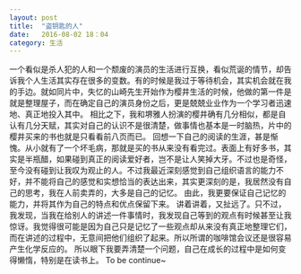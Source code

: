 ```yaml
---
layout: post
title:  "盗钥匙的人"
date:   2016-08-02 18：04			
category: 生活
---
```

一个看似是杀人犯的人和一个颓废的演员的生活进行互换，看似荒诞的情节，却告诉我个人生活其实存在很多的变数。有的时候是我过于等待机会，其实机会就在我的手边。就如同片中，失忆的山崎先生开始作为樱井生活的时候，他做的第一件是就是整理屋子，而在确定自己的演员身份之后，更是兢兢业业作为一个学习者迅速地、真正地投入其中。
相比之下，我和堺雅人扮演的樱井确有几分相似，都是自认有几分天赋，其实对自己的认识不是很清楚，做事情也基本是一时脑热，片中的樱井买来的书也就是只看看前八页而已。
回想一下自己的阅读的生涯，甚是惭愧。从小就有了一个坏毛病，那就是买的书从来没有看完过。表面上有好多书，其实是半瓶醋，如果碰到真正的阅读爱好者，岂不是让人笑掉大牙。不过也是奇怪，至今没有碰到让我叹为观止的人。不过我最近深刻感觉到自己组织语言的能力不好，并不能将自己的感觉和实想恰当的表达出来，其实更深刻的是，我居然没有自己的思考，我在人前卖弄的，大多是自己的记忆。
由此，我更要保证自己记忆的能力，并将其作为自己的特点和优点保留下来。
讲着讲着，又扯远了。只不过，我发现，当我在给别人的讲述一件事情时，我发现自己等到的观点有时候甚至让我惊讶。我觉得很可能是因为自己只是记忆了一些观点却从来没有真正地整理它们，而在讲述的过程中，无意间把他们组织了起来。所以所谓的咖啡馆会议还是很容易产生化学反应的。
所以眼下我要弄清楚一个问题，自己在成长的过程中是如何变得懒惰，特别是在读书上。
To be continue~
